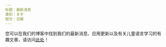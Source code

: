 ```yaml
---
标题：最新消息
类别：关于
部分：见解
---
```

您可以在我们的博客中找到我们的最新消息、应用更新以及有关儿童语言学习的有趣文章，请访问[此处](https://Studycat.com/blog/)！